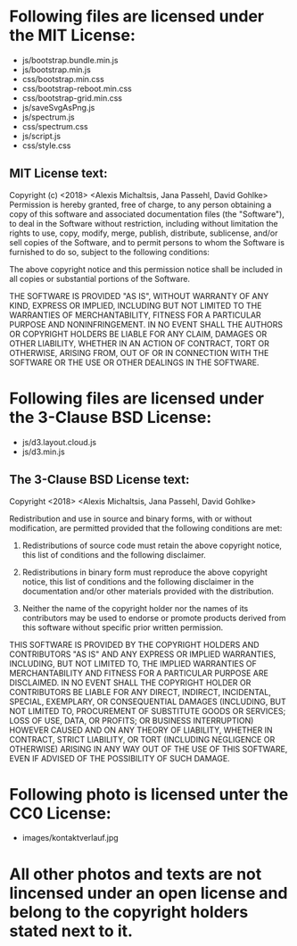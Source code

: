 # Following files are licensed under the MIT License:

- js/bootstrap.bundle.min.js
- js/bootstrap.min.js
- css/bootstrap.min.css
- css/bootstrap-reboot.min.css
- css/bootstrap-grid.min.css
- js/saveSvgAsPng.js
- js/spectrum.js
- css/spectrum.css
- js/script.js
- css/style.css

## MIT License text: 

Copyright (c) <2018> <Alexis Michaltsis, Jana Passehl, David Gohlke>
Permission is hereby granted, free of charge, to any person obtaining a copy of this software and associated documentation files (the "Software"), to deal in the Software without restriction, including without limitation the rights to use, copy, modify, merge, publish, distribute, sublicense, and/or sell copies of the Software, and to permit persons to whom the Software is furnished to do so, subject to the following conditions:

The above copyright notice and this permission notice shall be included in all copies or substantial portions of the Software.

THE SOFTWARE IS PROVIDED "AS IS", WITHOUT WARRANTY OF ANY KIND, EXPRESS OR IMPLIED, INCLUDING BUT NOT LIMITED TO THE WARRANTIES OF MERCHANTABILITY, FITNESS FOR A PARTICULAR PURPOSE AND NONINFRINGEMENT. IN NO EVENT SHALL THE AUTHORS OR COPYRIGHT HOLDERS BE LIABLE FOR ANY CLAIM, DAMAGES OR OTHER LIABILITY, WHETHER IN AN ACTION OF CONTRACT, TORT OR OTHERWISE, ARISING FROM, OUT OF OR IN CONNECTION WITH THE SOFTWARE OR THE USE OR OTHER DEALINGS IN THE SOFTWARE.

# Following files are licensed under the 3-Clause BSD License:

- js/d3.layout.cloud.js
- js/d3.min.js

## The 3-Clause BSD License text:

Copyright <2018> <Alexis Michaltsis, Jana Passehl, David Gohlke>

Redistribution and use in source and binary forms, with or without modification, are permitted provided that the following conditions are met:

1. Redistributions of source code must retain the above copyright notice, this list of conditions and the following disclaimer.

2. Redistributions in binary form must reproduce the above copyright notice, this list of conditions and the following disclaimer in the documentation and/or other materials provided with the distribution.

3. Neither the name of the copyright holder nor the names of its contributors may be used to endorse or promote products derived from this software without specific prior written permission.

THIS SOFTWARE IS PROVIDED BY THE COPYRIGHT HOLDERS AND CONTRIBUTORS "AS IS" AND ANY EXPRESS OR IMPLIED WARRANTIES, INCLUDING, BUT NOT LIMITED TO, THE IMPLIED WARRANTIES OF MERCHANTABILITY AND FITNESS FOR A PARTICULAR PURPOSE ARE DISCLAIMED. IN NO EVENT SHALL THE COPYRIGHT HOLDER OR CONTRIBUTORS BE LIABLE FOR ANY DIRECT, INDIRECT, INCIDENTAL, SPECIAL, EXEMPLARY, OR CONSEQUENTIAL DAMAGES (INCLUDING, BUT NOT LIMITED TO, PROCUREMENT OF SUBSTITUTE GOODS OR SERVICES; LOSS OF USE, DATA, OR PROFITS; OR BUSINESS INTERRUPTION) HOWEVER CAUSED AND ON ANY THEORY OF LIABILITY, WHETHER IN CONTRACT, STRICT LIABILITY, OR TORT (INCLUDING NEGLIGENCE OR OTHERWISE) ARISING IN ANY WAY OUT OF THE USE OF THIS SOFTWARE, EVEN IF ADVISED OF THE POSSIBILITY OF SUCH DAMAGE.

# Following photo is licensed unter the CC0 License:

- images/kontaktverlauf.jpg

# All other photos and texts are not lincensed under an open license and belong to the copyright holders stated next to it.